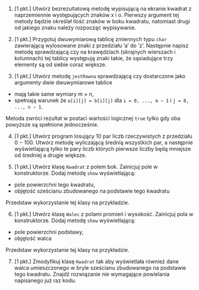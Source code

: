 1. [1 pkt.] Utwórz bezrezultatową metodę wypisującą na ekranie kwadrat z naprzemiennie występujących znaków x i o. Pierwszy argument tej metody będzie określał ilość znaków w boku kwadratu, natomiast drugi od jakiego znaku należy rozpocząć wypisywanie.

2. [1 pkt.] Przygotuj dwuwymiarową tablicę zmiennych typu `char` zawierającą wylosowane znaki z przedziału ’a’ do ’z’. Następnie napisz metodę sprawdzającą czy na krawędziach (skrajnych wierszach i kolumnach) tej tablicy występują znaki takie, że sąsiadujące trzy elementy są od siebie coraz większe.

3. [1 pkt.] Utwórz metodę `jestRowna` sprawdzającą czy dostarczone jako argumenty dwie dwuwymiarowe tablice 
* mają takie same wymiary m × n,
* spełniają warunek że `a[i][j] = b[i][j]` dla `i = 0, ..., m − 1` i `j = 0, ..., n − 1`.

Metoda zwróci rezultat w postaci wartości logicznej `true` tylko gdy oba powyższe są spełnione jednocześnie.

4. [1 pkt.] Utwórz program losujący 10 par liczb rzeczywistych z przedziału 0 − 100. Utwórz metodę wyliczającą średnią wszystkich par, a następnie wyświetlającą tylko te pary liczb których pierwsze liczby będą mniejsze od średniej a drugie większe.

5. [1 pkt.] Utwórz klasę `Kwadrat` z polem bok. Zainicjuj pole w konstruktorze. Dodaj metodę `show` wyświetlającą:
* pole powierzchni tego kwadratu,
* objętość sześcianu zbudowanego na podstawie tego kwadratu

Przedstaw wykorzystanie tej klasy na przykładzie.

6. [1 pkt.] Utwórz klasę `Walec` z polami promień i wysokość. Zainicjuj pola w konstruktorze. Dodaj metodę `show` wyświetlającą:
* pole powierzchni podstawy,
* objętość walca

Przedstaw wykorzystanie tej klasy na przykładzie.

7. [1 pkt.] Zmodyfikuj klasę `Kwadrat` tak aby wyświetlała również dane walca umieszczonego w bryle sześcianu zbudowanego na podstawie tego kwadratu. Znajdź rozwiązanie nie wymagające powielania napisanego już raz kodu.